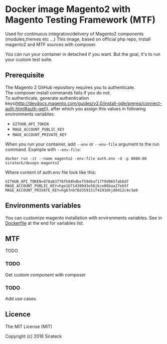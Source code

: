 # Docker image Magento2 with Magento Testing Framework (MTF)


Used for continuous integration/delivery of Magento2 components (modules,themes etc ...)
This image, based on official php repo, install magento2 and MTF sources with composer.

You can run your container in detached if you want.
But the goal, it's to run your custom test suite.

## Prerequisite

The Magento 2 GitHub repository requires you to authenticate.  
The composer install commands fails if you do not.  
To authenticate, generate authentication keys(http://devdocs.magento.com/guides/v2.0/install-gde/prereq/connect-auth.html#auth-get)), after which you assign this values in following environments variables:  
* `GITHUB_API_TOKEN`
* `MAGE_ACCOUNT_PUBLIC_KEY`
* `MAGE_ACCOUNT_PRIVATE_KEY`

When you run your container, add `--env` or `--env-file` argument to the run command.
Example with `--env-file`:
```
docker run -it --name magento2 -env-file auth.env -d -p 8080:80 sirateck/devops-magento2
```
Where content of auth.env file look like this:
```
GITHUB_API_TOKEN=870a63776fh84hdbef59dbaf17f9d065fab6d7
MAGE_ACCOUNT_PUBLIC_KEY=hge1b71430843e56jkce06baa27eb5f
MAGE_ACCOUNT_PRIVATE_KEY=hg67nbf8d359151f4193dkjd0412c4c3a9
```

## Environments variables

You can customize magento installation with environments variables.
See in [Dockerfile](Dockerfile) at the end for variables list.

## MTF

TODO

### TODO
Get custom component with composer

### TODO
Add use cases.

## Licence

The MIT License (MIT)

Copyright (c) 2016 Sirateck
